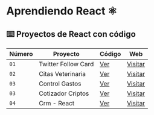 # Aprendiendo React ⚛️

## ⌨️ Proyectos de React con código

| Número | Proyecto            | Código                                  | Web                                     |
| ------ | ------------------- | --------------------------------------- | --------------------------------------- |
| `01`   | Twitter Follow Card | [Ver](projects/01-twitter-follow-card/) | [Visitar](https://follow-card.surge.sh) |
| `02`   | Citas Veterinaria | [Ver](projects/Vite/citas-react) | [Visitar](https://fluffy-conkies-e708fa.netlify.app/) |
| `03`   | Control Gastos | [Ver](projects/Vite/control-gastos) | [Visitar](https://marvelous-cajeta-652b8c.netlify.app/) |
| `03`   | Cotizador Criptos | [Ver](projects/Vite/criptos-react) | [Visitar](https://65c04b3bf775d9d5059d7dbc--elegant-manatee-9af3e3.netlify.app//) |
| `04`   | Crm - React | [Ver](projects/Vite/crm-react) | [Visitar](https://65cb07d6a51e398a96878d99--mellow-travesseiro-431672.netlify.app/) |
